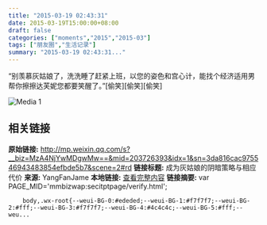 ```yaml
---
title: "2015-03-19 02:43:31"
date: 2015-03-19T15:00:00+08:00
draft: false
categories: ["moments","2015","2015-03"]
tags: ["朋友圈","生活记录"]
summary: "2015-03-19 02:43:31..."
---
```


“别羡慕灰姑娘了，洗洗睡了赶紧上班，以您的姿色和宫心计，能找个经济适用男帮你擦擦达芙妮您都要笑醒了。”[偷笑][偷笑][偷笑]

![Media 1](/Moments/photos/2015-03-19/201503190243310.jpg)

## 相关链接

**原始链接:** http://mp.weixin.qq.com/s?__biz=MzA4NjYwMDgwMw==&mid=203726393&idx=1&sn=3da816cac975546943483854efbde5b7&scene=2#rd
**链接标题:** 成为灰姑娘的阴暗策略与相应代价
**来源:** YangFanJame
**本地链接:** [查看完整内容](/link_content/2015/03/2015-03-19-5/link_content/)
**链接摘要:** var PAGE_MID='mmbizwap:secitptpage/verify.html';

        
        body,.wx-root{--weui-BG-0:#ededed;--weui-BG-1:#f7f7f7;--weui-BG-2:#fff;--weui-BG-3:#f7f7f7;--weui-BG-4:#4c4c4c;--weui-BG-5:#fff;--weu...

